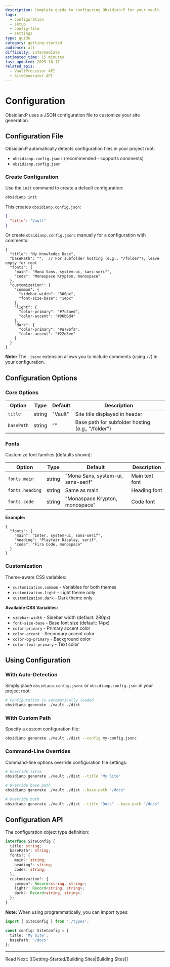```yaml
---
description: Complete guide to configuring Obsidian:P for your vault
tags:
  - configuration
  - setup
  - config-file
  - settings
type: guide
category: getting-started
audience: all
difficulty: intermediate
estimated_time: 15 minutes
last_updated: 2025-10-17
related_apis:
  - VaultProcessor API
  - SiteGenerator API
---
```


# Configuration

Obsidian:P uses a JSON configuration file to customize your site generation.

## Configuration File

Obsidian:P automatically detects configuration files in your project root:
- `obsidianp.config.jsonc` (recommended - supports comments)
- `obsidianp.config.json`

### Create Configuration

Use the `init` command to create a default configuration:

```bash
obsidianp init
```

This creates `obsidianp.config.json`:

```json
{
  "title": "Vault"
}
```

Or create `obsidianp.config.jsonc` manually for a configuration with comments:

```jsonc
{
  "title": "My Knowledge Base",
  "basePath": "",  // For subfolder hosting (e.g., "/folder"), leave empty for root
  "fonts": {
    "main": "Mona Sans, system-ui, sans-serif",
    "code": "Monaspace Krypton, monospace"
  },
  "customization": {
    "common": {
      "sidebar-width": "300px",
      "font-size-base": "14px"
    },
    "light": {
      "color-primary": "#7c3aed",
      "color-accent": "#06b6d4"
    },
    "dark": {
      "color-primary": "#a78bfa",
      "color-accent": "#22d3ee"
    }
  }
}
```

**Note:** The `.jsonc` extension allows you to include comments (using `//`) in your configuration.

## Configuration Options

### Core Options

| Option | Type | Default | Description |
|--------|------|---------|-------------|
| `title` | string | "Vault" | Site title displayed in header |
| `basePath` | string | "" | Base path for subfolder hosting (e.g., "/folder") |

### Fonts

Customize font families (defaults shown):

| Option | Type | Default | Description |
|--------|------|---------|-------------|
| `fonts.main` | string | "Mona Sans, system-ui, sans-serif" | Main text font |
| `fonts.heading` | string | Same as main | Heading font |
| `fonts.code` | string | "Monaspace Krypton, monospace" | Code font |

**Example:**
```jsonc
{
  "fonts": {
    "main": "Inter, system-ui, sans-serif",
    "heading": "Playfair Display, serif",
    "code": "Fira Code, monospace"
  }
}
```

### Customization

Theme-aware CSS variables:

- `customization.common` - Variables for both themes
- `customization.light` - Light theme only
- `customization.dark` - Dark theme only

**Available CSS Variables:**
- `sidebar-width` - Sidebar width (default: 280px)
- `font-size-base` - Base font size (default: 14px)
- `color-primary` - Primary accent color
- `color-accent` - Secondary accent color
- `color-bg-primary` - Background color
- `color-text-primary` - Text color

## Using Configuration

### With Auto-Detection

Simply place `obsidianp.config.jsonc` or `obsidianp.config.json` in your project root:

```bash
# Configuration is automatically loaded
obsidianp generate ./vault ./dist
```

### With Custom Path

Specify a custom configuration file:

```bash
obsidianp generate ./vault ./dist --config my-config.jsonc
```

### Command-Line Overrides

Command-line options override configuration file settings:

```bash
# Override title
obsidianp generate ./vault ./dist --title "My Site"

# Override base path
obsidianp generate ./vault ./dist --base-path "/docs"

# Override both
obsidianp generate ./vault ./dist --title "Docs" --base-path "/docs"
```

## Configuration API

The configuration object type definition:

```typescript
interface SiteConfig {
  title: string;
  basePath?: string;
  fonts?: {
    main?: string;
    heading?: string;
    code?: string;
  };
  customization?: {
    common?: Record<string, string>;
    light?: Record<string, string>;
    dark?: Record<string, string>;
  };
}
```

**Note:** When using programmatically, you can import types:

```typescript
import { SiteConfig } from './types';

const config: SiteConfig = {
  title: 'My Site',
  basePath: '/docs'
};
```

---

Read Next: [[Getting-Started/Building Sites|Building Sites]]
